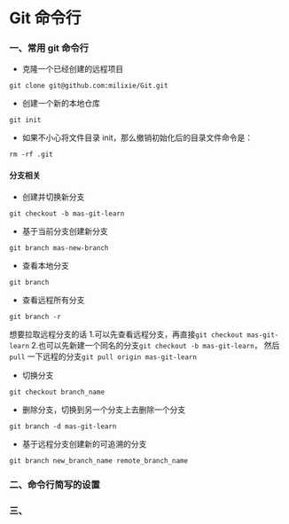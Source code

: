 # Git 命令行

### 一、常用 git 命令行

- 克隆一个已经创建的远程项目

```
git clone git@github.com:milixie/Git.git
```

- 创建一个新的本地仓库

```
git init
```

- 如果不小心将文件目录 init，那么撤销初始化后的目录文件命令是：

```
rm -rf .git
```

#### 分支相关

- 创建并切换新分支

```
git checkout -b mas-git-learn
```

- 基于当前分支创建新分支

```
git branch mas-new-branch
```

- 查看本地分支

```
git branch
```

- 查看远程所有分支

```
git branch -r
```
想要拉取远程分支的话
1.可以先查看远程分支，再直接`git checkout mas-git-learn`
2.也可以先新建一个同名的分支`git checkout -b mas-git-learn`， 然后 `pull` 一下远程的分支`git pull origin mas-git-learn`

- 切换分支

```
git checkout branch_name
```

- 删除分支，切换到另一个分支上去删除一个分支

```
git branch -d mas-git-learn
```

- 基于远程分支创建新的可追溯的分支

```
git branch new_branch_name remote_branch_name
```







### 二、命令行简写的设置


### 三、
